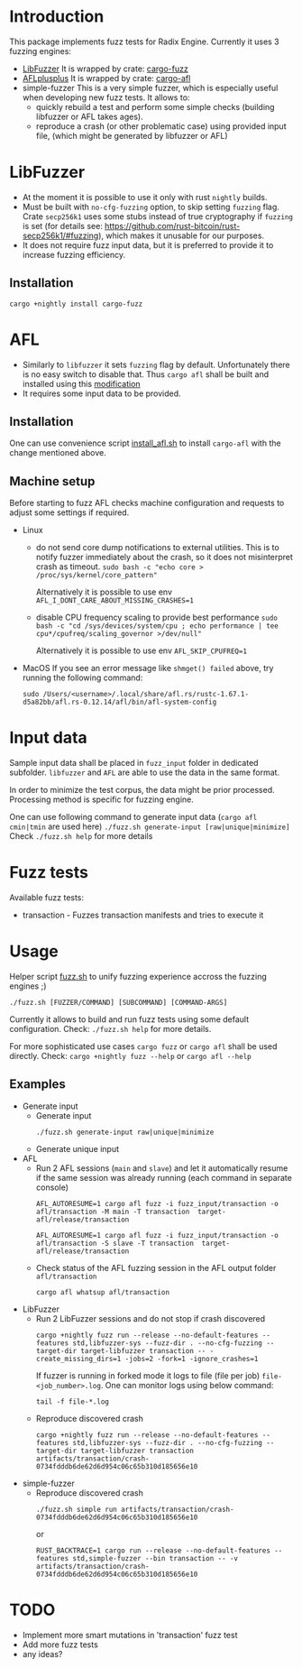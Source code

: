 # Introduction

This package implements fuzz tests for Radix Engine.
Currently it uses 3 fuzzing engines:
* [LibFuzzer](https://llvm.org/docs/LibFuzzer.html)
  It is wrapped by crate: [cargo-fuzz](https://docs.rs/crate/cargo-fuzz/0.11.2)
* [AFLplusplus](https://aflplus.plus/)
  It is wrapped by crate: [cargo-afl](https://docs.rs/afl/0.12.14/afl)
* simple-fuzzer
  This is a very simple fuzzer, which is especially useful when developing new fuzz tests.
  It allows to:
  - quickly rebuild a test and perform some simple checks (building libfuzzer or AFL takes ages).
  - reproduce a crash (or other problematic case) using provided input file,
    (which might be generated by libfuzzer or AFL)

# LibFuzzer
* At the moment it is possible to use it only with rust `nightly` builds.
* Must be built with `no-cfg-fuzzing` option, to skip setting `fuzzing` flag.
  Crate `secp256k1` uses some stubs instead of true cryptography if `fuzzing` is set
  (for details see: https://github.com/rust-bitcoin/rust-secp256k1/#fuzzing), which makes it unusable
  for our purposes.
* It does not require fuzz input data, but it is preferred to provide it to increase fuzzing efficiency.

## Installation
```
cargo +nightly install cargo-fuzz
```

# AFL
* Similarly to `libfuzzer` it sets `fuzzing` flag by default. Unfortunately there is no easy switch to disable that.
  Thus `cargo afl` shall be built and installed using this [modification](https://github.com/lrubasze/afl.rs/commit/16c25fd74aec105c1b75c1b046e8dfd6b6fd3175)
* It requires some input data to be provided.

## Installation
One can use convenience script [install_afl.sh](./install_afl.sh) to install `cargo-afl` with the change mentioned above.

## Machine setup
Before starting to fuzz AFL checks machine configuration and requests to adjust some settings if required.
* Linux
  - do not send core dump notifications to external utilities.
    This is to notify fuzzer immediately about the crash, so it does not misinterpret crash as timeout.
    `sudo bash -c "echo core > /proc/sys/kernel/core_pattern"`

    Alternatively it is possible to use env `AFL_I_DONT_CARE_ABOUT_MISSING_CRASHES=1`
  - disable CPU frequency scaling to provide best performance
    `sudo bash -c "cd /sys/devices/system/cpu ; echo performance | tee cpu*/cpufreq/scaling_governor >/dev/null"`

    Alternatively it is possible to use env `AFL_SKIP_CPUFREQ=1`

* MacOS
  If you see an error message like `shmget() failed` above, try running the following command:
  ```
  sudo /Users/<username>/.local/share/afl.rs/rustc-1.67.1-d5a82bb/afl.rs-0.12.14/afl/bin/afl-system-config
  ```

# Input data
Sample input data shall be placed in `fuzz_input` folder in dedicated subfolder.
`libfuzzer` and `AFL` are able to use the data in the same format.

In order to minimize the test corpus, the data might be prior processed.
Processing method is specific for fuzzing engine.

One can use following command to generate input data (`cargo afl cmin|tmin` are used here)
`./fuzz.sh generate-input [raw|unique|minimize]`
Check `./fuzz.sh help` for more details

# Fuzz tests
Available fuzz tests:
* transaction - Fuzzes transaction manifests and tries to execute it

# Usage

Helper script [fuzz.sh](./fuzz.sh) to unify fuzzing experience accross the fuzzing engines ;)

`./fuzz.sh [FUZZER/COMMAND] [SUBCOMMAND] [COMMAND-ARGS]`

Currently it allows to build and run fuzz tests using some default configuration.
Check: `./fuzz.sh help` for more details.

For more sophisticated use cases `cargo fuzz` or `cargo afl` shall be used directly.
Check:
`cargo +nightly fuzz --help`
or
`cargo afl --help`

## Examples
* Generate input
  - Generate input
    ```
    ./fuzz.sh generate-input raw|unique|minimize
    ```
  - Generate unique input
* AFL
  - Run 2 AFL sessions (`main` and `slave`) and let it automatically resume if the same session was already running
    (each command in separate console)
    ```
    AFL_AUTORESUME=1 cargo afl fuzz -i fuzz_input/transaction -o afl/transaction -M main -T transaction  target-afl/release/transaction
    ```
    ```
    AFL_AUTORESUME=1 cargo afl fuzz -i fuzz_input/transaction -o afl/transaction -S slave -T transaction  target-afl/release/transaction
    ```
  - Check status of the AFL fuzzing session in the AFL output folder `afl/transaction`
    ```
    cargo afl whatsup afl/transaction
    ```
* LibFuzzer
  - Run 2 LibFuzzer sessions and do not stop if crash discovered
    ```
    cargo +nightly fuzz run --release --no-default-features --features std,libfuzzer-sys --fuzz-dir . --no-cfg-fuzzing --target-dir target-libfuzzer transaction -- -create_missing_dirs=1 -jobs=2 -fork=1 -ignore_crashes=1
    ```
    If fuzzer is running in forked mode it logs to file (file per job) `file-<job_number>.log`.
    One can monitor logs using below command:
    ```
    tail -f file-*.log
    ```
  - Reproduce discovered crash
    ```
    cargo +nightly fuzz run --release --no-default-features --features std,libfuzzer-sys --fuzz-dir . --no-cfg-fuzzing --target-dir target-libfuzzer transaction artifacts/transaction/crash-0734fdddb6de62d6d954c06c65b310d185656e10
    ```
* simple-fuzzer
  - Reproduce discovered crash
    ```
    ./fuzz.sh simple run artifacts/transaction/crash-0734fdddb6de62d6d954c06c65b310d185656e10
    ```
    or
    ```
    RUST_BACKTRACE=1 cargo run --release --no-default-features --features std,simple-fuzzer --bin transaction -- -v artifacts/transaction/crash-0734fdddb6de62d6d954c06c65b310d185656e10
    ```

# TODO
- Implement more smart mutations in 'transaction' fuzz test
- Add more fuzz tests
- any ideas?
